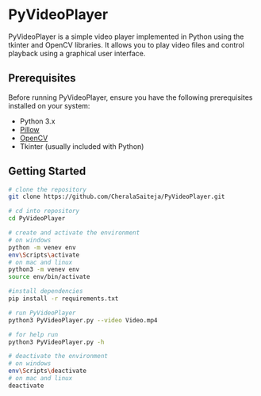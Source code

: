 # PyVideoPlayer 

PyVideoPlayer is a simple video player implemented in Python using the tkinter and OpenCV libraries. It allows you to play video files and control playback using a graphical user interface.

## Prerequisites

Before running PyVideoPlayer, ensure you have the following prerequisites installed on your system:

- Python 3.x
- [Pillow](https://pillow.readthedocs.io/en/stable/) 
- [OpenCV](https://pypi.org/project/opencv-python/)
- Tkinter (usually included with Python)

## Getting Started
```bash
# clone the repository
git clone https://github.com/CheralaSaiteja/PyVideoPlayer.git

# cd into repository
cd PyVideoPlayer

# create and activate the environment
# on windows
python -m venev env
env\Scripts\activate
# on mac and linux
python3 -m venev env
source env/bin/activate 

#install dependencies
pip install -r requirements.txt

# run PyVideoPlayer
python3 PyVideoPlayer.py --video Video.mp4

# for help run
python3 PyVideoPlayer.py -h

# deactivate the environment
# on windows
env\Scripts\deactivate
# on mac and linux
deactivate
```
